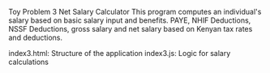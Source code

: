 Toy Problem 3
Net Salary Calculator
This program computes an individual's salary based on basic salary input and benefits.
PAYE, NHIF Deductions, NSSF Deductions, gross salary and net salary based on Kenyan tax rates and deductions.

index3.html: Structure of the application
index3.js: Logic for salary calculations

